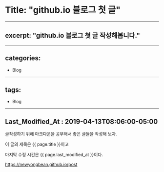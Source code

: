 # Title:  "github.io 블로그  첫 글"

___

## excerpt: "github.io 블로그 첫 글 작성해봅니다."

___
## categories:

  * Blog

___
## tags:

  * Blog

___
## Last_Modified_At : 2019-04-13T08:06:00-05:00

글작성하기 위해 마크다운을 공부해서 
좋은 글들을 작성해 보자.

이 글의 제목은 {{ page.title }}이고

마지막 수정 시간은 {{ page.last_modified_at }}이다.

<https://newyongbean.github.io/post>

